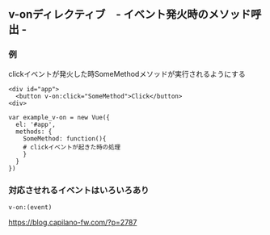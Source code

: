 ## v-onディレクティブ　- イベント発火時のメソッド呼出 -

### 例
clickイベントが発火した時SomeMethodメソッドが実行されるようにする
```
<div id="app">
  <button v-on:click="SomeMethod">Click</button>
<div>
```

```
var example_v-on = new Vue({
  el: '#app',
  methods: {
    SomeMethod: function(){
    # clickイベントが起きた時の処理
    }
  }
})
```

### 対応させれるイベントはいろいろあり
```
v-on:(event)
```

https://blog.capilano-fw.com/?p=2787
